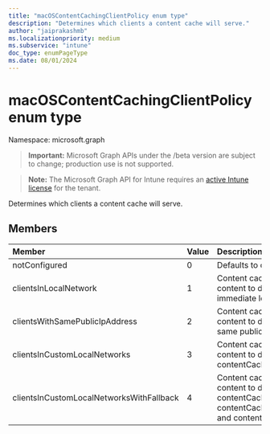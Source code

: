 ```yaml
---
title: "macOSContentCachingClientPolicy enum type"
description: "Determines which clients a content cache will serve."
author: "jaiprakashmb"
ms.localizationpriority: medium
ms.subservice: "intune"
doc_type: enumPageType
ms.date: 08/01/2024
---
```


# macOSContentCachingClientPolicy enum type

Namespace: microsoft.graph

> **Important:** Microsoft Graph APIs under the /beta version are subject to change; production use is not supported.

> **Note:** The Microsoft Graph API for Intune requires an [active Intune license](https://go.microsoft.com/fwlink/?linkid=839381) for the tenant.

Determines which clients a content cache will serve.

## Members
|Member|Value|Description|
|:---|:---|:---|
|notConfigured|0|Defaults to clients in local network.|
|clientsInLocalNetwork|1|Content caches will provide content to devices only in their immediate local network.|
|clientsWithSamePublicIpAddress|2|Content caches will provide content to devices that share the same public IP address.|
|clientsInCustomLocalNetworks|3|Content caches will provide content to devices in contentCachingClientListenRanges.|
|clientsInCustomLocalNetworksWithFallback|4|Content caches will provide content to devices in contentCachingClientListenRanges, contentCachingPeerListenRanges, and contentCachingParents.|
